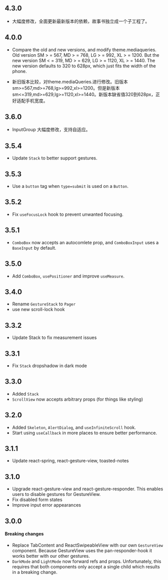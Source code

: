 ## 4.3.0
- 大幅度修改，全面更新最新版本的依赖，故事书独立成一个子工程了。
## 4.0.0
- Compare the old and new versions, and modify theme.mediaqueries. Old version SM > = 567, MD > = 768, LG > = 992, XL > = 1200. But the new version SM < = 319, MD > = 629, LG > = 1120, XL > = 1440. The new version defaults to 320 to 628px, which just fits the width of the phone.

- 新旧版本比较，对theme.mediaQueries.进行修改。旧版本sm>=567,md>=768,lg>=992,xl>=1200。但是新版本sm<=319,md>=629,lg>=1120,xl>=1440。新版本缺省值320到628px，正好适配手机宽度。
## 3.6.0
- InputGroup 大幅度修改，支持自适应。
## 3.5.4

- Update `Stack` to better support gestures.

## 3.5.3

- Use a `button` tag when `type=submit` is used on a `Button`.

## 3.5.2

- Fix `useFocusLock` hook to prevent unwanted focusing.

## 3.5.1

- `ComboBox` now accepts an autocomlete prop, and `ComboBoxInput` uses a `BaseInput` by default.

## 3.5.0

- Add `ComboBox`, `usePositioner` and improve `useMeasure`.

## 3.4.0

- Rename `GestureStack` to `Pager`
- use new scroll-lock hook

## 3.3.2

- Update Stack to fix measurement issues

## 3.3.1

- Fix `Stack` dropshadow in dark mode

## 3.3.0

- Added `Stack`
- `ScrollView` now accepts arbitrary props (for things like styling)

## 3.2.0

- Added `Skeleton`, `AlertDialog`, and `useInfiniteScroll` hook.
- Start using `useCallback` in more places to ensure better performance.

## 3.1.1

- Update react-spring, react-gesture-view, toasted-notes

## 3.1.0

- Upgrade react-gesture-view and react-gesture-responder. This enables users to disable gestures for GestureView.
- Fix disabled form states
- Improve input error appearances

## 3.0.0

#### Breaking changes

- Replace TabContent and ReactSwipeableView with our own `GestureView` component. Because GestureView uses the pan-responder-hook it works better with our other gestures.
- `DarkMode` and `LightMode` now forward refs and props. Unfortunately, this requires that both components only accept a single child which results in a breaking change.
